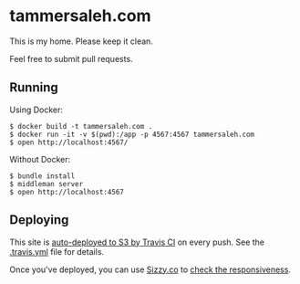 # tammersaleh.com

This is my home.  Please keep it clean.

Feel free to submit pull requests.

## Running

Using Docker:

```
$ docker build -t tammersaleh.com .
$ docker run -it -v $(pwd):/app -p 4567:4567 tammersaleh.com
$ open http://localhost:4567/
```

Without Docker:

```
$ bundle install
$ middleman server
$ open http://localhost:4567
```

## Deploying

This site is [auto-deployed to S3 by Travis CI](https://travis-ci.org/tsaleh/tammersaleh.com) on every push.  See the [.travis.yml](https://github.com/tsaleh/tammersaleh.com/blob/master/.travis.yml) file for details.

Once you've deployed, you can use [Sizzy.co](http://sizzy.co) to [check the responsiveness](http://sizzy.co/?url=http%3A%2F%2Ftammersaleh.com).
